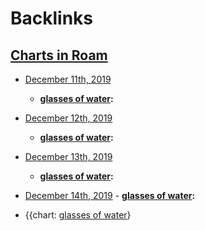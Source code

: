 
# Backlinks
## [Charts in Roam](<Charts in Roam.md>)
- [December 11th, 2019](<December 11th, 2019.md>)
    - **[glasses of water](<glasses of water.md>):**

- [December 12th, 2019](<December 12th, 2019.md>)
    - **[glasses of water](<glasses of water.md>):**

- [December 13th, 2019](<December 13th, 2019.md>)
    - **[glasses of water](<glasses of water.md>):**

- [December 14th, 2019](<December 14th, 2019.md>)
        - **[glasses of water](<glasses of water.md>):**

- {{chart: [glasses of water](<glasses of water.md>)}

